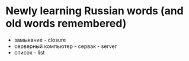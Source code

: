 # Newly learning Russian words (and old words remembered)

* замыкание - closure
* серверный компьютер - сервак - server
* список - list
